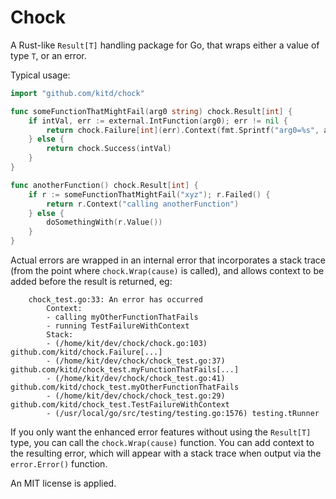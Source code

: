 # Chock

A Rust-like `Result[T]` handling package for Go, that wraps either a value of type `T`, or an error.

Typical usage:

```go
import "github.com/kitd/chock"

func someFunctionThatMightFail(arg0 string) chock.Result[int] {
    if intVal, err := external.IntFunction(arg0); err != nil {
        return chock.Failure[int](err).Context(fmt.Sprintf("arg0=%s", arg0))
    } else {
        return chock.Success(intVal)
    }
}

func anotherFunction() chock.Result[int] {
    if r := someFunctionThatMightFail("xyz"); r.Failed() {
        return r.Context("calling anotherFunction")
    } else {
        doSomethingWith(r.Value())
    }
}
```

Actual errors are wrapped in an internal error that incorporates a stack trace (from the point where `chock.Wrap(cause)` is called), and allows context to be added before the result is returned, eg:
```
    chock_test.go:33: An error has occurred
        Context:
        - calling myOtherFunctionThatFails
        - running TestFailureWithContext
        Stack:
        - (/home/kit/dev/chock/chock.go:103) github.com/kitd/chock.Failure[...]
        - (/home/kit/dev/chock/chock_test.go:37) github.com/kitd/chock_test.myFunctionThatFails[...]
        - (/home/kit/dev/chock/chock_test.go:41) github.com/kitd/chock_test.myOtherFunctionThatFails
        - (/home/kit/dev/chock/chock_test.go:29) github.com/kitd/chock_test.TestFailureWithContext
        - (/usr/local/go/src/testing/testing.go:1576) testing.tRunner
```

If you only want the enhanced error features without using the `Result[T]` type, you can call the `chock.Wrap(cause)` function. You can add context to the resulting error, which will appear with a stack trace when output via the `error.Error()` function.

An MIT license is applied.